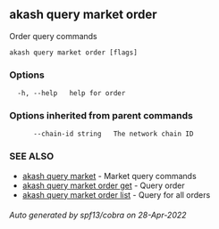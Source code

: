 ## akash query market order

Order query commands

```
akash query market order [flags]
```

### Options

```
  -h, --help   help for order
```

### Options inherited from parent commands

```
      --chain-id string   The network chain ID
```

### SEE ALSO

* [akash query market](akash_query_market.md)	 - Market query commands
* [akash query market order get](akash_query_market_order_get.md)	 - Query order
* [akash query market order list](akash_query_market_order_list.md)	 - Query for all orders

###### Auto generated by spf13/cobra on 28-Apr-2022
